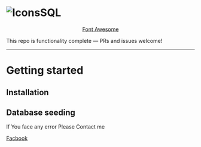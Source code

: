 # ![IconsSQL](https://fontawesome.com)
<p align="center">
<a href="https://fontawesome.com" target="_blank">Font Awesome</a>
</p>



This repo is functionality complete — PRs and issues welcome!

----------

# Getting started

## Installation



## Database seeding


If You face any error Please Contact me

[Facbook](https://www.facebook.com/amdadulhaquemelonmia)
